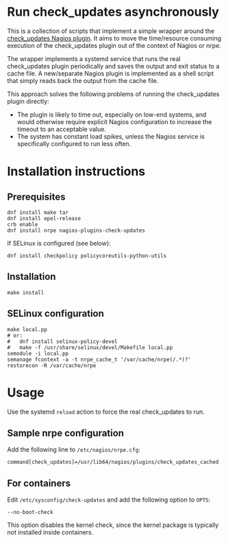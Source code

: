 Run check\_updates asynchronously
=================================

This is a collection of scripts that implement a simple wrapper around the
[check\_updates Nagios plugin](https://github.com/matteocorti/check_updates).
It aims to move the time/resource consuming execution of the check\_updates
plugin out of the context of Nagios or nrpe.

The wrapper implements a systemd service that runs the real check\_updates
plugin periodically and saves the output and exit status to a cache file.
A new/separate Nagios plugin is implemented as a shell script that simply
reads back the output from the cache file.

This approach solves the following problems of running the check\_updates
plugin directly:
  - The plugin is likely to time out, especially on low-end systems, and
    would otherwise require explicit Nagios configuration to increase the
    timeout to an acceptable value.
  - The system has constant load spikes, unless the Nagios service is
    specifically configured to run less often.

# Installation instructions

## Prerequisites

```shell
dnf install make tar
dnf install epel-release
crb enable
dnf install nrpe nagios-plugins-check-updates
```

If SELinux is configured (see below):
```shell
dnf install checkpolicy policycoreutils-python-utils
```

## Installation

```shell
make install
```

## SELinux configuration

```
make local.pp
# or:
#   dnf install selinux-policy-devel
#   make -f /usr/share/selinux/devel/Makefile local.pp
semodule -i local.pp
semanage fcontext -a -t nrpe_cache_t '/var/cache/nrpe(/.*)?'
restorecon -R /var/cache/nrpe
```

# Usage

Use the systemd `reload` action to force the real check\_updates to run.

## Sample nrpe configuration

Add the following line to `/etc/nagios/nrpe.cfg`:

```
command[check_updates]=/usr/lib64/nagios/plugins/check_updates_cached
```

## For containers

Edit `/etc/sysconfig/check-updates` and add the following option to `OPTS`:

```
--no-boot-check
```

This option disables the kernel check, since the kernel package is typically not
installed inside containers.
